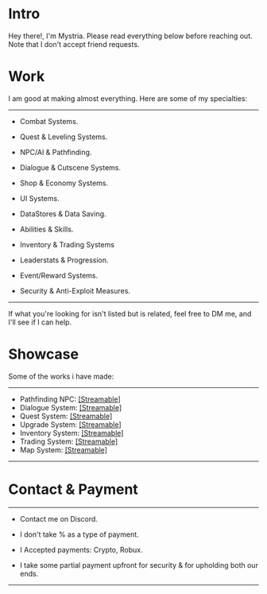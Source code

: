 # Intro
<p>Hey there!, I'm Mystria. Please read everything below before reaching out. Note that I don't accept friend requests.<br>

# Work
I am good at making almost everything. Here are some of my specialties:

-----------------------------------------
  - <p>Combat Systems.
  - <p>Quest & Leveling Systems.
  - <p>NPC/AI & Pathfinding.
  - <p>Dialogue & Cutscene Systems.
  - <p>Shop & Economy Systems.
  - <p>UI Systems.
  - <p>DataStores & Data Saving.
  - <p>Abilities & Skills.
  - <p>Inventory & Trading Systems
  - <p>Leaderstats & Progression.
  - <p>Event/Reward Systems.
  - <p>Security & Anti-Exploit Measures.
  -----------------------------------------
If what you're looking for isn't listed but is related, feel free to DM me, and I'll see if I can help.

# Showcase
Some of the works i have made:

-----------------------------------------
- Pathfinding NPC: [[Streamable]](https://streamable.com/ata3ev)
- Dialogue System: [[Streamable]](https://streamable.com/70ihvs)
- Quest System: [[Streamable]](https://streamable.com/11hrsg) 
- Upgrade System: [[Streamable]](https://streamable.com/s6ziqv)
- Inventory System: [[Streamable]](https://streamable.com/xsqd8u)
- Trading System: [[Streamable]](https://streamable.com/0u9w5p)
- Map System: [[Streamable]](https://streamable.com/i2vrx9)
-----------------------------------------
# Contact & Payment
-----------------------------------------
- <p>Contact me on Discord.
- <p>I don't take % as a type of payment.
- <p>I Accepted payments: Crypto, Robux.
- <p>I take some partial payment upfront for security & for upholding both our ends.<br>
-----------------------------------------
